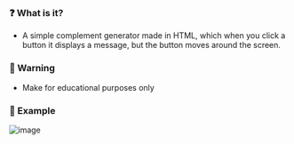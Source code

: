### ❓ What is it?
- A simple complement generator made in HTML, which when you click a button it displays a message, but the button moves around the screen.

### 📜 Warning
- Make for educational purposes only

### 👀 Example
![image](https://user-images.githubusercontent.com/91488137/233478401-f98f479f-15a1-40d4-86c6-fd4f84de0a6f.png)
